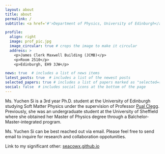 ```yaml
---
layout: about
title: about
permalink: /
subtitle: <a href='#'>Department of Physics, University of Edinburgh</a>

profile:
  align: right
  image: prof_pic.jpg
  image_circular: true # crops the image to make it circular
  address: >
    <p>James Clerk Maxwell Building (JCMB)</p>
    <p>Room 2510</p>
    <p>Edinburgh, EH9 3JW</p>

news: true  # includes a list of news items
latest_posts: true  # includes a list of the newest posts
selected_papers: true # includes a list of papers marked as "selected={true}"
social: false  # includes social icons at the bottom of the page
---
```


Ms. Yuchen Si is a 3rd year Ph.D. student at the University of Edinburgh studying Soft Matter Physics under the supervision of Professor [Pual Clegg](https://www.ph.ed.ac.uk/people/paul-clegg). Previously, she was an undergraduate student at the University of Sheffield where she obtained her Master of Physics degree through a Balchelor-Master-integrated program.

Ms. Yuchen Si can be best reached out via email. Please feel free to send email to inquire for research and collaboration oppotunities.

Link to my significant other: [seacowx.github.io](https://seacowx.github.io/)
